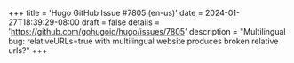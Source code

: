 +++
title = 'Hugo GitHub Issue #7805 (en-us)'
date = 2024-01-27T18:39:29-08:00
draft = false
details = 'https://github.com/gohugoio/hugo/issues/7805'
description = "Multilingual bug: relativeURLs=true with multilingual website produces broken relative urls?"
+++
